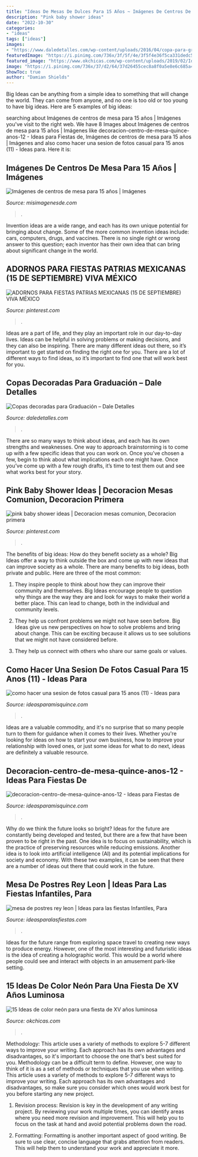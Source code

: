 ```yaml
---
title: "Ideas De Mesas De Dulces Para 15 Años ~ Imágenes De Centros De Mesa Para 15 Años"
description: "Pink baby shower ideas"
date: "2022-10-30"
categories:
- "ideas"
tags: ["ideas"]
images:
- "https://www.daledetalles.com/wp-content/uploads/2016/04/copa-para-graduacion6.jpg"
featuredImage: "https://i.pinimg.com/736x/3f/5f/4e/3f5f4e36f5ca331dedc58b020e861ef5.jpg"
featured_image: "https://www.okchicas.com/wp-content/uploads/2019/02/Ideas-para-una-fiesta-neon-3.jpg"
image: "https://i.pinimg.com/736x/37/d2/64/37d26455cec8a8f0a5e8e6c685a47a99.jpg"
ShowToc: true
author: "Damian Shields"
---
```



Big Ideas can be anything from a simple idea to something that will change the world. They can come from anyone, and no one is too old or too young to have big ideas. Here are 5 examples of big ideas: 

	

		
searching about Imágenes de centros de mesa para 15 años | Imágenes you've visit to the right web. We have 8 Images about Imágenes de centros de mesa para 15 años | Imágenes like decoracion-centro-de-mesa-quince-anos-12 - Ideas para Fiestas de, Imágenes de centros de mesa para 15 años | Imágenes and also como hacer una sesion de fotos casual para 15 anos (11) - Ideas para. Here it is:
		
    
## Imágenes De Centros De Mesa Para 15 Años | Imágenes

<img loading=lazy src="https://misimagenesde.com/wp-content/uploads/2017/05/centros-de-mesa-para-15-anos-3.jpg" onerror="this.onerror=null;this.src='https://tse2.mm.bing.net/th?id=OIP.fPW4AR9Wdd8SNKbFvbBsLAHaJP&amp;pid=15.1';" alt="Imágenes de centros de mesa para 15 años | Imágenes">

_Source: misimagenesde.com_

>. 

	

Invention ideas are a wide range, and each has its own unique potential for bringing about change. Some of the more common invention ideas include: cars, computers, drugs, and vaccines. There is no single right or wrong answer to this question; each inventor has their own idea that can bring about significant change in the world.

    
## ADORNOS PARA FIESTAS PATRIAS MEXICANAS (15 DE SEPTIEMBRE) VIVA MÉXICO

<img loading=lazy src="https://i.pinimg.com/736x/37/d2/64/37d26455cec8a8f0a5e8e6c685a47a99.jpg" onerror="this.onerror=null;this.src='https://tse3.mm.bing.net/th?id=OIP.dRYBn6u_4IopvJdXTC4M-wHaFj&amp;pid=15.1';" alt="ADORNOS PARA FIESTAS PATRIAS MEXICANAS (15 DE SEPTIEMBRE) VIVA MÉXICO">

_Source: pinterest.com_

>. 

	

Ideas are a part of life, and they play an important role in our day-to-day lives. Ideas can be helpful in solving problems or making decisions, and they can also be inspiring. There are many different ideas out there, so it’s important to get started on finding the right one for you. There are a lot of different ways to find ideas, so it’s important to find one that will work best for you.

    
## Copas Decoradas Para Graduación – Dale Detalles

<img loading=lazy src="https://www.daledetalles.com/wp-content/uploads/2016/04/copa-para-graduacion6.jpg" onerror="this.onerror=null;this.src='https://tse4.mm.bing.net/th?id=OIP.trfjX3_nYUPTNp0H8-juaQHaJ4&amp;pid=15.1';" alt="Copas decoradas para Graduación – Dale Detalles">

_Source: daledetalles.com_

>. 

	

There are so many ways to think about ideas, and each has its own strengths and weaknesses. One way to approach brainstorming is to come up with a few specific ideas that you can work on. Once you’ve chosen a few, begin to think about what implications each one might have. Once you’ve come up with a few rough drafts, it’s time to test them out and see what works best for your story.

    
## Pink Baby Shower Ideas | Decoracion Mesas Comunion, Decoracion Primera

<img loading=lazy src="https://i.pinimg.com/736x/3f/5f/4e/3f5f4e36f5ca331dedc58b020e861ef5.jpg" onerror="this.onerror=null;this.src='https://tse3.mm.bing.net/th?id=OIP.990ePEqGJ-t4NJPnk6F7rwHaNK&amp;pid=15.1';" alt="pink baby shower ideas | Decoracion mesas comunion, Decoracion primera">

_Source: pinterest.com_

>. 

	

The benefits of big ideas: How do they benefit society as a whole?
Big Ideas offer a way to think outside the box and come up with new ideas that can improve society as a whole. There are many benefits to big ideas, both private and public. Here are three of the most common: 
1) They inspire people to think about how they can improve their community and themselves. Big Ideas encourage people to question why things are the way they are and look for ways to make their world a better place. This can lead to change, both in the individual and community levels.

2) They help us confront problems we might not have seen before. Big Ideas give us new perspectives on how to solve problems and bring about change. This can be exciting because it allows us to see solutions that we might not have considered before.

3) They help us connect with others who share our same goals or values.

    
## Como Hacer Una Sesion De Fotos Casual Para 15 Anos (11) - Ideas Para

<img loading=lazy src="https://ideasparamisquince.com/wp-content/uploads/2019/08/como-hacer-una-sesion-de-fotos-casual-para-15-anos-11-200x300.jpg" onerror="this.onerror=null;this.src='https://tse1.mm.bing.net/th?id=OIP.24-KKwTj1b2tQARFP9PUjwAAAA&amp;pid=15.1';" alt="como hacer una sesion de fotos casual para 15 anos (11) - Ideas para">

_Source: ideasparamisquince.com_

>. 

	

Ideas are a valuable commodity, and it's no surprise that so many people turn to them for guidance when it comes to their lives. Whether you're looking for ideas on how to start your own business, how to improve your relationship with loved ones, or just some ideas for what to do next, ideas are definitely a valuable resource.

    
## Decoracion-centro-de-mesa-quince-anos-12 - Ideas Para Fiestas De

<img loading=lazy src="https://ideasparamisquince.com/wp-content/uploads/2013/10/decoracion-centro-de-mesa-quince-anos-12.jpg" onerror="this.onerror=null;this.src='https://tse2.mm.bing.net/th?id=OIP.gp5IkmmuifI_jRCh9UafUgHaJ4&amp;pid=15.1';" alt="decoracion-centro-de-mesa-quince-anos-12 - Ideas para Fiestas de">

_Source: ideasparamisquince.com_

>. 

	

Why do we think the future looks so bright?
Ideas for the future are constantly being developed and tested, but there are a few that have been proven to be right in the past. One idea is to focus on sustainability, which is the practice of preserving resources while reducing emissions. Another idea is to look into artificial intelligence (AI) and its potential implications for society and economy. With these two examples, it can be seen that there are a number of ideas out there that could work in the future.

    
## Mesa De Postres Rey Leon | Ideas Para Las Fiestas Infantiles, Para

<img loading=lazy src="https://ideasparalasfiestas.com/wp-content/uploads/2019/08/mesa-de-postres-rey-leon-1024x1024.jpg" onerror="this.onerror=null;this.src='https://tse3.mm.bing.net/th?id=OIP.RxNGfVA-5TZTH9wA0DBBZAHaHa&amp;pid=15.1';" alt="mesa de postres rey leon | Ideas para las fiestas Infantiles, Para">

_Source: ideasparalasfiestas.com_

>. 

	

Ideas for the future range from exploring space travel to creating new ways to produce energy. However, one of the most interesting and futuristic ideas is the idea of creating a holographic world. This would be a world where people could see and interact with objects in an amusement park-like setting.

    
## 15 Ideas De Color Neón Para Una Fiesta De XV Años Luminosa

<img loading=lazy src="https://www.okchicas.com/wp-content/uploads/2019/02/Ideas-para-una-fiesta-neon-3.jpg" onerror="this.onerror=null;this.src='https://tse2.mm.bing.net/th?id=OIP.DdaS26t3FRhjgLRYbfzf3wHaLG&amp;pid=15.1';" alt="15 Ideas de color neón para una fiesta de XV años luminosa">

_Source: okchicas.com_

>. 

	

Methodology: This article uses a variety of methods to explore 5-7 different ways to improve your writing. Each approach has its own advantages and disadvantages, so it's important to choose the one that's best suited for you.
Methodology can be a difficult term to define. However, one way to think of it is as a set of methods or techniques that you use when writing. This article uses a variety of methods to explore 5-7 different ways to improve your writing. Each approach has its own advantages and disadvantages, so make sure you consider which ones would work best for you before starting any new project.
1) Revision process: Revision is key in the development of any writing project. By reviewing your work multiple times, you can identify areas where you need more revision and improvement. This will help you to focus on the task at hand and avoid potential problems down the road.

2) Formatting: Formatting is another important aspect of good writing. Be sure to use clear, concise language that grabs attention from readers. This will help them to understand your work and appreciate it more.

